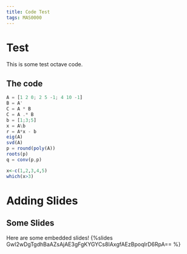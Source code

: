 ```yaml
---
title: Code Test
tags: MAS0000
---
```


# Test
This is some test octave code.

## The code

```{.octave .runnable .editable}
A = [1 2 0; 2 5 -1; 4 10 -1]
B = A'
C = A * B
C = A .* B
b = [1;3;5]
x = A\b
r = A*x - b
eig(A)
svd(A)
p = round(poly(A))
roots(p)
q = conv(p,p)
```

```{.R .runnable .editable}
x<-c(1,2,3,4,5)
which(x>3)
```


# Adding Slides
## Some Slides
Here are some embedded slides!
{%slides
GwI2wDgTgdhBaAZsAjAE3gFgKYGYCs8IAxgfAEzBpoqIrD6RpA==
%}